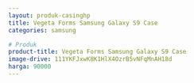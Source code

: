```yaml
---
layout: produk-casinghp
title: Vegeta Forms Samsung Galaxy S9 Case
categories: samsung

# Produk
product-title: Vegeta Forms Samsung Galaxy S9 Case
image-drive: 111YKFJxwK8K1HlX4OzrB5vNFqMnAH18d
harga: 90000
---
```


